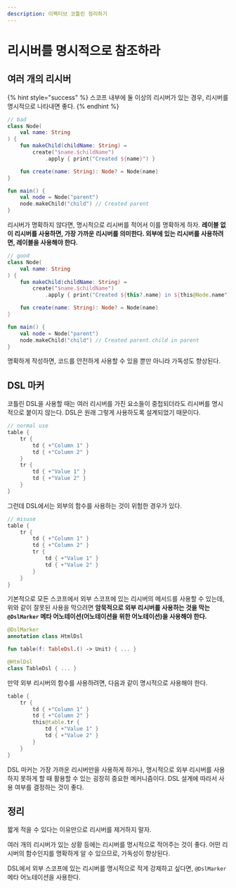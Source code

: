 ```yaml
---
description: 이펙티브 코틀린 정리하기
---
```


# 리시버를 명시적으로 참조하라

## 여러 개의 리시버

{% hint style="success" %}
스코프 내부에 둘 이상의 리시버가 있는 경우, 리시버를 명시적으로 나타내면 좋다.
{% endhint %}

```kotlin
// bad
class Node(
    val name: String
) {
    fun makeChild(childName: String) =
        create("$name.$childName")
            .apply { print("Created ${name}") }

    fun create(name: String): Node? = Node(name)
}

fun main() {
    val node = Node("parent")
    node.makeChild("child") // Created parent
}
```

리시버가 명확하지 않다면, 명시적으로 리시버를 적어서 이를 명확하게 하자. **레이블 없이 리시버를 사용하면, 가장 가까운 리시버를 의미한다. 외부에 있는 리시버를 사용하려면, 레이블을 사용해야 한다.**

```kotlin
// good
class Node(
    val name: String
) {
    fun makeChild(childName: String) =
        create("$name.$childName")
            .apply { print("Created ${this?.name} in ${this@Node.name") }

    fun create(name: String): Node? = Node(name)
}

fun main() {
    val node = Node("parent")
    node.makeChild("child") // Created parent.child in parent
}
```

명확하게 작성하면, 코드를 안전하게 사용할 수 있을 뿐만 아니라 가독성도 향상된다.

## DSL 마커

코틀린 DSL을 사용할 때는 여러 리시버를 가진 요소들이 중첩되더라도 리시버를 명시적으로 붙이지 않는다. DSL은 원래 그렇게 사용하도록 설계되었기 때문이다.

```kotlin
// normal use
table {
    tr {
        td { +"Column 1" }
        td { +"Column 2" }
    }
    tr {
        td { +"Value 1" }
        td { +"Value 2" }
    }
}
```

그런데 DSL에서는 외부의 함수를 사용하는 것이 위험한 경우가 있다.

```kotlin
// misuse
table {
    tr {
        td { +"Column 1" }
        td { +"Column 2" }
        tr {
            td { +"Value 1" }
            td { +"Value 2" }
        }
    }
}
```
기본적으로 모든 스코프에서 외부 스코프에 있는 리시버의 메서드를 사용할 수 있는데, 위와 같이 잘못된 사용을 막으려면 **암묵적으로 외부 리시버를 사용하는 것을 막는 `@DslMarker` 메타 어노테이션(어노테이션을 위한 어노테이션)을 사용해야 한다.**

```kotlin
@DslMarker
annotation class HtmlDsl

fun table(f: TableDsl.() -> Unit) { ... }

@HtmlDsl
class TableDsl { ... }
```

만약 외부 리시버의 함수를 사용하려면, 다음과 같이 명시적으로 사용해야 한다.

```kotlin
table {
    tr {
        td { +"Column 1" }
        td { +"Column 2" }
        this@table.tr {
            td { +"Value 1" }
            td { +"Value 2" }
        }
    }
}
```

DSL 마커는 가장 가까운 리시버만을 사용하게 하거나, 명시적으로 외부 리시버를 사용하지 못하게 할 때 활용할 수 있는 굉장히 중요한 메커니즘이다. DSL 설계에 따라서 사용 여부를 결정하는 것이 좋다.

## 정리

짧게 적을 수 있다는 이유만으로 리시버를 제거하지 말자.

여러 개의 리시버가 있는 상황 등에는 리시버를 명시적으로 적어주는 것이 좋다. 어떤 리시버의 함수인지를 명확하게 알 수 있으므로, 가독성이 향상된다.

DSL에서 외부 스코프에 있는 리시버를 명시적으로 적게 강제하고 싶다면, `@DslMarker` 메타 어노테이션을 사용한다.